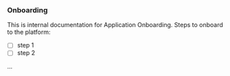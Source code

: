 ### Onboarding

This is internal documentation for Application Onboarding.
Steps to onboard to the platform:

- [ ] step 1
- [ ] step 2

...
